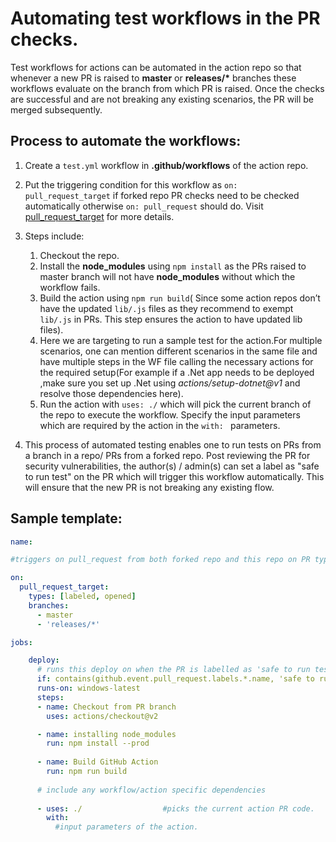 # Automating test workflows in the PR checks.
Test workflows for actions can be automated in the action repo so that whenever a new PR is raised to __master__ or __releases/*__  branches these workflows evaluate on the branch from which PR is raised. Once the checks are successful and are not breaking any existing scenarios, the PR will be merged subsequently.
## Process to automate the workflows: 
1.  Create a ```test.yml``` workflow in **.github/workflows** of the action repo.

2.  Put the triggering condition for this workflow as ```on: pull_request_target``` if forked repo PR checks need to be checked automatically otherwise ```on: pull_request```  should do. Visit [pull_request_target](https://docs.github.com/en/actions/reference/events-that-trigger-workflows#pull_request_target) for more details.
3. Steps include:
    1. Checkout the repo.
    2. Install the **node_modules** using ```npm install``` as the PRs raised to master branch will not have __node_modules__ without which the workflow fails.
    3. Build the action using ```npm run build```( Since some action repos don’t have the updated ```lib/.js``` files as they recommend to exempt ```lib/.js``` in PRs. This step ensures the action to have updated lib files).
    4. Here we are targeting to run a sample test for the action.For multiple scenarios, one can mention different scenarios in the same file and have multiple steps in the WF file calling the necessary actions for the required setup(For example if a .Net app needs to be deployed ,make sure you set up .Net using *actions/setup-dotnet@v1* and resolve those dependencies here).
    5. Run the action with ```uses: ./``` which will pick the current branch of the repo to execute the workflow. Specify the input parameters which are required by the action in the ```with: ``` parameters.
 4. This process of automated testing enables one to run tests on PRs from a branch in a repo/ PRs from a forked repo. Post reviewing the PR for security vulnerabilities, the author(s) / admin(s) can set a label as "safe to run test" on the PR which will trigger this workflow automatically. This will ensure that the new PR is not breaking any existing flow.

## Sample template: 

```yml
name: 

#triggers on pull_request from both forked repo and this repo on PR type opened/labeled

on:
  pull_request_target:
    types: [labeled, opened]
    branches:
      - master
      - 'releases/*'

jobs:

    deploy:
      # runs this deploy on when the PR is labelled as 'safe to run test'
      if: contains(github.event.pull_request.labels.*.name, 'safe to run test')
      runs-on: windows-latest
      steps:
      - name: Checkout from PR branch  
        uses: actions/checkout@v2

      - name: installing node_modules
        run: npm install --prod
       
      - name: Build GitHub Action
        run: npm run build
          
      # include any workflow/action specific dependencies
      
      - uses: ./                  #picks the current action PR code.
        with:
          #input parameters of the action.

```
